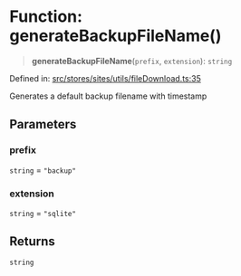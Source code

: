 # Function: generateBackupFileName()

> **generateBackupFileName**(`prefix`, `extension`): `string`

Defined in: [src/stores/sites/utils/fileDownload.ts:35](https://github.com/Nick2bad4u/Uptime-Watcher/blob/3cce0c3b352c8390536ca3c7399ece50a05faf18/src/stores/sites/utils/fileDownload.ts#L35)

Generates a default backup filename with timestamp

## Parameters

### prefix

`string` = `"backup"`

### extension

`string` = `"sqlite"`

## Returns

`string`
